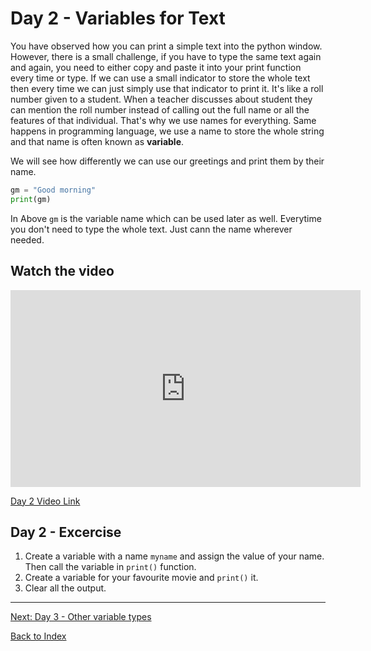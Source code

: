 
# Day 2 - Variables for Text

You have observed how you can print a simple text into the python window. However, there is a small challenge, if you have to type the same text again and again, you need to either copy and paste it into your print function every time or type. If we can use a small indicator to store the whole text then every time we can just simply use that indicator to print it. It's like a roll number given to a student. When a teacher discusses about student they can mention the roll number instead of calling out the full name or all the features of that individual. That's why we use names for everything. Same happens in programming language, we use a name to store the whole string and that name is often known as **variable**.

We will see how differently we can use our greetings and print them by their name.

```python
gm = "Good morning"
print(gm)
```

In Above ```gm``` is the variable name which can be used later as well. Everytime you don't need to type the whole text. Just cann the name wherever needed.  

## Watch the video

<iframe width="560" height="315" src="https://www.youtube.com/embed/TmcfL5JH6u0" frameborder="0" allow="accelerometer; autoplay; encrypted-media; gyroscope; picture-in-picture" allowfullscreen></iframe>

[Day 2 Video Link](https://www.youtube.com/watch?v=TmcfL5JH6u0)
## Day 2 - Excercise

1. Create a variable with a name `myname` and assign the value of your name. Then call the variable in `print()` function.
2. Create a variable for your favourite movie and `print()` it.
3. Clear all the output.

---
[Next: Day 3 - Other variable types](03-day03.md)

[Back to Index](index.md)
